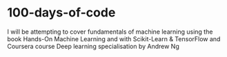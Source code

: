 # 100-days-of-code
I will be attempting to cover fundamentals of machine learning using the book Hands-On  Machine Learning and   with Scikit-Learn  &amp; TensorFlow and Coursera course Deep learning specialisation by Andrew Ng

